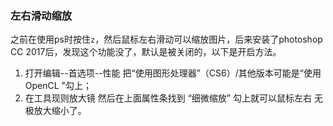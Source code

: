 ### 左右滑动缩放
之前在使用ps时按住`z`，然后鼠标左右滑动可以缩放图片，后来安装了photoshop CC 2017后，发现这个功能没了，默认是被关闭的，以下是开启方法。

1. 打开编辑--首选项--性能 把“使用图形处理器”（CS6）/其他版本可能是“使用OpenCL "勾上；  
2. 在工具现则放大镜 然后在上面属性条找到 “细微缩放” 勾上就可以鼠标左右 无极放大缩小了。  

